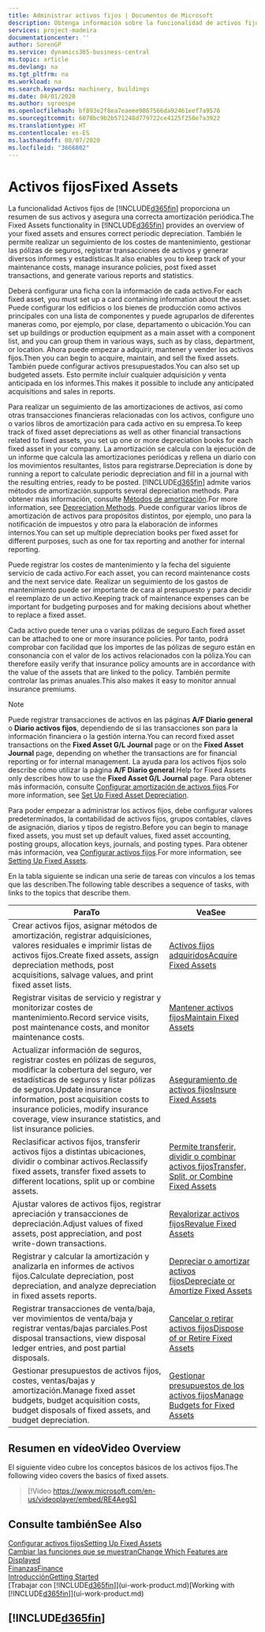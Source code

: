 ```yaml
---
title: Administrar activos fijos | Documentos de Microsoft
description: Obtenga información sobre la funcionalidad de activos fijos y obtenga un resumen de cómo trabajar con activos fijos.
services: project-madeira
documentationcenter: ''
author: SorenGP
ms.service: dynamics365-business-central
ms.topic: article
ms.devlang: na
ms.tgt_pltfrm: na
ms.workload: na
ms.search.keywords: machinery, buildings
ms.date: 04/01/2020
ms.author: sgroespe
ms.openlocfilehash: bf893e2f8ea7eaeee9867566da92461eef7a9578
ms.sourcegitcommit: 6078bc9b2b571248d779722ce4125f250e7a3922
ms.translationtype: HT
ms.contentlocale: es-ES
ms.lasthandoff: 08/07/2020
ms.locfileid: "3666802"
---
```

# <a name="fixed-assets"></a><span data-ttu-id="8b327-103">Activos fijos</span><span class="sxs-lookup"><span data-stu-id="8b327-103">Fixed Assets</span></span>
<span data-ttu-id="8b327-104">La funcionalidad Activos fijos de [!INCLUDE[d365fin](includes/d365fin_md.md)] proporciona un resumen de sus activos y asegura una correcta amortización periódica.</span><span class="sxs-lookup"><span data-stu-id="8b327-104">The Fixed Assets functionality in [!INCLUDE[d365fin](includes/d365fin_md.md)] provides an overview of your fixed assets and ensures correct periodic depreciation.</span></span> <span data-ttu-id="8b327-105">También le permite realizar un seguimiento de los costes de mantenimiento, gestionar las pólizas de seguros, registrar transacciones de activos y generar diversos informes y estadísticas.</span><span class="sxs-lookup"><span data-stu-id="8b327-105">It also enables you to keep track of your maintenance costs, manage insurance policies, post fixed asset transactions, and generate various reports and statistics.</span></span>

<span data-ttu-id="8b327-106">Deberá configurar una ficha con la información de cada activo.</span><span class="sxs-lookup"><span data-stu-id="8b327-106">For each fixed asset, you must set up a card containing information about the asset.</span></span> <span data-ttu-id="8b327-107">Puede configurar los edificios o los bienes de producción como activos principales con una lista de componentes y puede agruparlos de diferentes maneras como, por ejemplo, por clase, departamento o ubicación.</span><span class="sxs-lookup"><span data-stu-id="8b327-107">You can set up buildings or production equipment as a main asset with a component list, and you can group them in various ways, such as by class, department, or location.</span></span> <span data-ttu-id="8b327-108">Ahora puede empezar a adquirir, mantener y vender los activos fijos.</span><span class="sxs-lookup"><span data-stu-id="8b327-108">Then you can begin to acquire, maintain, and sell the fixed assets.</span></span> <span data-ttu-id="8b327-109">También puede configurar activos presupuestados.</span><span class="sxs-lookup"><span data-stu-id="8b327-109">You can also set up budgeted assets.</span></span> <span data-ttu-id="8b327-110">Esto permite incluir cualquier adquisición y venta anticipada en los informes.</span><span class="sxs-lookup"><span data-stu-id="8b327-110">This makes it possible to include any anticipated acquisitions and sales in reports.</span></span>

<span data-ttu-id="8b327-111">Para realizar un seguimiento de las amortizaciones de activos, así como otras transacciones financieras relacionadas con los activos, configure uno o varios libros de amortización para cada activo en su empresa.</span><span class="sxs-lookup"><span data-stu-id="8b327-111">To keep track of fixed asset depreciations as well as other financial transactions related to fixed assets, you set up one or more depreciation books for each fixed asset in your company.</span></span> <span data-ttu-id="8b327-112">La amortización se calcula con la ejecución de un informe que calcula las amortizaciones periódicas y rellena un diario con los movimientos resultantes, listos para registrarse.</span><span class="sxs-lookup"><span data-stu-id="8b327-112">Depreciation is done by running a report to calculate periodic depreciation and fill in a journal with the resulting entries, ready to be posted.</span></span> [!INCLUDE[d365fin](includes/d365fin_md.md)] <span data-ttu-id="8b327-113">admite varios métodos de amortización.</span><span class="sxs-lookup"><span data-stu-id="8b327-113">supports several depreciation methods.</span></span> <span data-ttu-id="8b327-114">Para obtener más información, consulte [Métodos de amortización](fa-depreciation-methods.md).</span><span class="sxs-lookup"><span data-stu-id="8b327-114">For more information, see [Depreciation Methods](fa-depreciation-methods.md).</span></span> <span data-ttu-id="8b327-115">Puede configurar varios libros de amortización de activos para propósitos distintos, por ejemplo, uno para la notificación de impuestos y otro para la elaboración de informes internos.</span><span class="sxs-lookup"><span data-stu-id="8b327-115">You can set up multiple depreciation books per fixed asset for different purposes, such as one for tax reporting and another for internal reporting.</span></span>

<span data-ttu-id="8b327-116">Puede registrar los costes de mantenimiento y la fecha del siguiente servicio de cada activo.</span><span class="sxs-lookup"><span data-stu-id="8b327-116">For each asset, you can record maintenance costs and the next service date.</span></span> <span data-ttu-id="8b327-117">Realizar un seguimiento de los gastos de mantenimiento puede ser importante de cara al presupuesto y para decidir el reemplazo de un activo.</span><span class="sxs-lookup"><span data-stu-id="8b327-117">Keeping track of maintenance expenses can be important for budgeting purposes and for making decisions about whether to replace a fixed asset.</span></span>

<span data-ttu-id="8b327-118">Cada activo puede tener una o varias pólizas de seguro.</span><span class="sxs-lookup"><span data-stu-id="8b327-118">Each fixed asset can be attached to one or more insurance policies.</span></span> <span data-ttu-id="8b327-119">Por tanto, podrá comprobar con facilidad que los importes de las pólizas de seguro están en consonancia con el valor de los activos relacionados con la póliza.</span><span class="sxs-lookup"><span data-stu-id="8b327-119">You can therefore easily verify that insurance policy amounts are in accordance with the value of the assets that are linked to the policy.</span></span> <span data-ttu-id="8b327-120">También permite controlar las primas anuales.</span><span class="sxs-lookup"><span data-stu-id="8b327-120">This also makes it easy to monitor annual insurance premiums.</span></span>

> [!NOTE]  
>   <span data-ttu-id="8b327-121">Puede registrar transacciones de activos en las páginas **A/F Diario general** o **Diario activos fijos**, dependiendo de si las transacciones son para la información financiera o la gestión interna.</span><span class="sxs-lookup"><span data-stu-id="8b327-121">You can record fixed asset transactions on the **Fixed Asset G/L Journal** page or on the **Fixed Asset Journal** page, depending on whether the transactions are for financial reporting or for internal management.</span></span> <span data-ttu-id="8b327-122">La ayuda para los activos fijos solo describe cómo utilizar la página **A/F Diario general**.</span><span class="sxs-lookup"><span data-stu-id="8b327-122">Help for Fixed Assets only describes how to use the **Fixed Asset G/L Journal** page.</span></span> <span data-ttu-id="8b327-123">Para obtener más información, consulte [Configurar amortización de activos fijos](fa-how-setup-depreciation.md).</span><span class="sxs-lookup"><span data-stu-id="8b327-123">For more information, see [Set Up Fixed Asset Depreciation](fa-how-setup-depreciation.md).</span></span>

<span data-ttu-id="8b327-124">Para poder empezar a administrar los activos fijos, debe configurar valores predeterminados, la contabilidad de activos fijos, grupos contables, claves de asignación, diarios y tipos de registro.</span><span class="sxs-lookup"><span data-stu-id="8b327-124">Before you can begin to manage fixed assets, you must set up default values, fixed asset accounting, posting groups, allocation keys, journals, and posting types.</span></span> <span data-ttu-id="8b327-125">Para obtener más información, vea [Configurar activos fijos](fa-setup.md).</span><span class="sxs-lookup"><span data-stu-id="8b327-125">For more information, see [Setting Up Fixed Assets](fa-setup.md).</span></span>

<span data-ttu-id="8b327-126">En la tabla siguiente se indican una serie de tareas con vínculos a los temas que las describen.</span><span class="sxs-lookup"><span data-stu-id="8b327-126">The following table describes a sequence of tasks, with links to the topics that describe them.</span></span>

| <span data-ttu-id="8b327-127">Para</span><span class="sxs-lookup"><span data-stu-id="8b327-127">To</span></span> | <span data-ttu-id="8b327-128">Vea</span><span class="sxs-lookup"><span data-stu-id="8b327-128">See</span></span> |
| --- | --- |
| <span data-ttu-id="8b327-129">Crear activos fijos, asignar métodos de amortización, registrar adquisiciones, valores residuales e imprimir listas de activos fijos.</span><span class="sxs-lookup"><span data-stu-id="8b327-129">Create fixed assets, assign depreciation methods, post acquisitions, salvage values, and print fixed asset lists.</span></span> |[<span data-ttu-id="8b327-130">Activos fijos adquiridos</span><span class="sxs-lookup"><span data-stu-id="8b327-130">Acquire Fixed Assets</span></span>](fa-how-acquire.md) |
| <span data-ttu-id="8b327-131">Registrar visitas de servicio y registrar y monitorizar costes de mantenimiento.</span><span class="sxs-lookup"><span data-stu-id="8b327-131">Record service visits, post maintenance costs, and monitor maintenance costs.</span></span> |[<span data-ttu-id="8b327-132">Mantener activos fijos</span><span class="sxs-lookup"><span data-stu-id="8b327-132">Maintain Fixed Assets</span></span>](fa-how-maintain.md) |
| <span data-ttu-id="8b327-133">Actualizar información de seguros, registrar costes en pólizas de seguros, modificar la cobertura del seguro, ver estadísticas de seguros y listar pólizas de seguros.</span><span class="sxs-lookup"><span data-stu-id="8b327-133">Update insurance information, post acquisition costs to insurance policies, modify insurance coverage, view insurance statistics, and list insurance policies.</span></span> |[<span data-ttu-id="8b327-134">Aseguramiento de activos fijos</span><span class="sxs-lookup"><span data-stu-id="8b327-134">Insure Fixed Assets</span></span>](fa-how-insure.md) |
| <span data-ttu-id="8b327-135">Reclasificar activos fijos, transferir activos fijos a distintas ubicaciones, dividir o combinar activos.</span><span class="sxs-lookup"><span data-stu-id="8b327-135">Reclassify fixed assets, transfer fixed assets to different locations, split up or combine assets.</span></span> |[<span data-ttu-id="8b327-136">Permite transferir, dividir o combinar activos fijos</span><span class="sxs-lookup"><span data-stu-id="8b327-136">Transfer, Split, or Combine Fixed Assets</span></span>](fa-how-trans-split-combine.md) |
| <span data-ttu-id="8b327-137">Ajustar valores de activos fijos, registrar apreciación y transacciones de depreciación.</span><span class="sxs-lookup"><span data-stu-id="8b327-137">Adjust values of fixed assets, post appreciation, and post write-down transactions.</span></span> |[<span data-ttu-id="8b327-138">Revalorizar activos fijos</span><span class="sxs-lookup"><span data-stu-id="8b327-138">Revalue Fixed Assets</span></span>](fa-how-revalue.md) |
| <span data-ttu-id="8b327-139">Registrar y calcular la amortización y analizarla en informes de activos fijos.</span><span class="sxs-lookup"><span data-stu-id="8b327-139">Calculate depreciation, post depreciation, and  analyze depreciation in fixed assets reports.</span></span> |[<span data-ttu-id="8b327-140">Depreciar o amortizar activos fijos</span><span class="sxs-lookup"><span data-stu-id="8b327-140">Depreciate or Amortize Fixed Assets</span></span>](fa-how-depreciate-amortize.md) |
| <span data-ttu-id="8b327-141">Registrar transacciones de venta/baja, ver movimientos de venta/baja y registrar ventas/bajas parciales.</span><span class="sxs-lookup"><span data-stu-id="8b327-141">Post disposal transactions, view disposal ledger entries, and post partial disposals.</span></span> |[<span data-ttu-id="8b327-142">Cancelar o retirar activos fijos</span><span class="sxs-lookup"><span data-stu-id="8b327-142">Dispose of or Retire Fixed Assets</span></span>](fa-how-dispose-retire.md) |
| <span data-ttu-id="8b327-143">Gestionar presupuestos de activos fijos, costes, ventas/bajas y amortización.</span><span class="sxs-lookup"><span data-stu-id="8b327-143">Manage fixed asset budgets, budget acquisition costs, budget disposals of fixed assets, and budget depreciation.</span></span> |[<span data-ttu-id="8b327-144">Gestionar presupuestos de los activos fijos</span><span class="sxs-lookup"><span data-stu-id="8b327-144">Manage Budgets for Fixed Assets</span></span>](fa-how-manage-budgets.md) |

## <a name="video-overview"></a><span data-ttu-id="8b327-145">Resumen en vídeo</span><span class="sxs-lookup"><span data-stu-id="8b327-145">Video Overview</span></span>
<span data-ttu-id="8b327-146">El siguiente video cubre los conceptos básicos de los activos fijos.</span><span class="sxs-lookup"><span data-stu-id="8b327-146">The following video covers the basics of fixed assets.</span></span>

> [!Video https://www.microsoft.com/en-us/videoplayer/embed/RE4AegS]

## <a name="see-also"></a><span data-ttu-id="8b327-147">Consulte también</span><span class="sxs-lookup"><span data-stu-id="8b327-147">See Also</span></span>
[<span data-ttu-id="8b327-148">Configurar activos fijos</span><span class="sxs-lookup"><span data-stu-id="8b327-148">Setting Up Fixed Assets</span></span>](fa-setup.md)  
[<span data-ttu-id="8b327-149">Cambiar las funciones que se muestran</span><span class="sxs-lookup"><span data-stu-id="8b327-149">Change Which Features are Displayed</span></span>](ui-experiences.md)  
[<span data-ttu-id="8b327-150">Finanzas</span><span class="sxs-lookup"><span data-stu-id="8b327-150">Finance</span></span>](finance.md)  
[<span data-ttu-id="8b327-151">Introducción</span><span class="sxs-lookup"><span data-stu-id="8b327-151">Getting Started</span></span>](product-get-started.md)  
<span data-ttu-id="8b327-152">[Trabajar con [!INCLUDE[d365fin](includes/d365fin_md.md)]](ui-work-product.md)</span><span class="sxs-lookup"><span data-stu-id="8b327-152">[Working with [!INCLUDE[d365fin](includes/d365fin_md.md)]](ui-work-product.md)</span></span>

## [!INCLUDE[d365fin](includes/free_trial_md.md)]  
 
